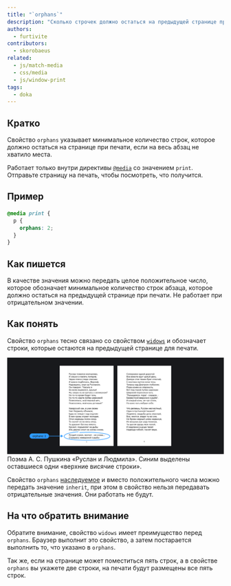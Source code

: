 ```yaml
---
title: "`orphans`"
description: "Сколько строчек должно остаться на предыдущей странице при печати?"
authors:
  - furtivite
contributors:
  - skorobaeus
related:
  - js/match-media
  - css/media
  - js/window-print
tags:
  - doka
---
```


## Кратко

Свойство `orphans` указывает минимальное количество строк, которое должно остаться на странице при печати, если на весь абзац не хватило места.

Работает только внутри директивы [`@media`](/css/media/) со значением `print`. Отправьте страницу на печать, чтобы посмотреть, что получится.

## Пример

```css
@media print {
  p {
    orphans: 2;
  }
}
```

## Как пишется

В качестве значения можно передать целое положительное число, которое обозначает минимальное количество строк абзаца, которое должно остаться на предыдущей странице при печати. Не работает при отрицательном значении.

## Как понять

Свойство `orphans` тесно связано со свойством [`widows`](/css/widows/) и обозначает строки, которые остаются на предыдущей странице для печати.

![Пример напечатанного на двух страницах текста](images/orphans.png)
Поэма А. С. Пушкина «Руслан и Людмила». Синим выделены оставшиеся одни «верхние висячие строки».

Свойство `orphans` [наследуемое](/css/inheritance/) и вместо положительного числа можно передать значение `inherit`, при этом в свойство нельзя передавать отрицательные значения. Они работать не будут.

## На что обратить внимание

Обратите внимание, свойство `widows` имеет преимущество перед `orphans`. Браузер выполнит это свойство, а затем постарается выполнить то, что указано в `orphans`.

Так же, если на странице может поместиться пять строк, а в свойстве `orphans` вы укажете две строки, на печати будут размещены все пять строк.
